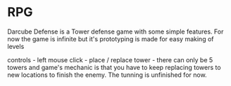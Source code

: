 # RPG
Darcube Defense is a Tower defense game with some simple features. For now the game is infinite but it's prototyping is made for easy making of levels

controls - left mouse click - place / replace tower - there can only be 5 towers and game's mechanic is that you have to keep replacing towers to new locations to finish the enemy. The tunning is unfinished for now.

